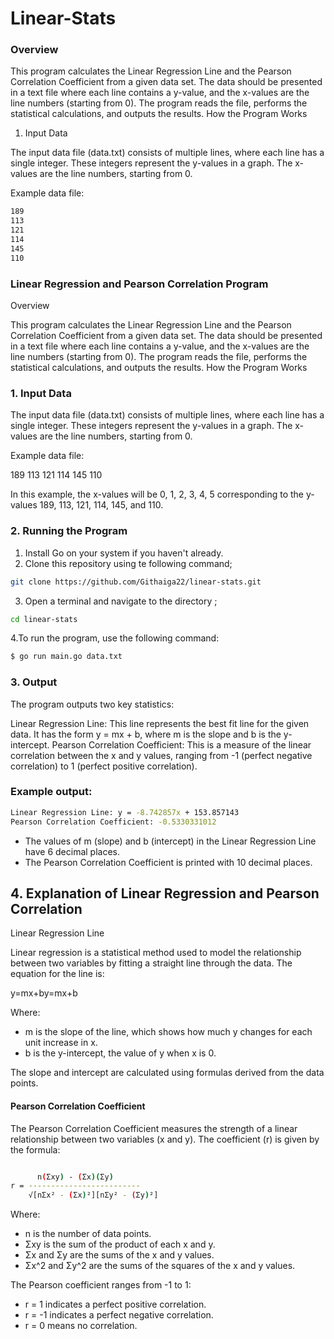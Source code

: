 # Linear-Stats

### Overview

This program calculates the Linear Regression Line and the Pearson Correlation Coefficient from a given data set. The data should be presented in a text file where each line contains a y-value, and the x-values are the line numbers (starting from 0). The program reads the file, performs the statistical calculations, and outputs the results.
How the Program Works
1. Input Data

The input data file (data.txt) consists of multiple lines, where each line has a single integer. These integers represent the y-values in a graph. The x-values are the line numbers, starting from 0.

Example data file:
```bash
189
113
121
114
145
110
```

### Linear Regression and Pearson Correlation Program
Overview

This program calculates the Linear Regression Line and the Pearson Correlation Coefficient from a given data set. The data should be presented in a text file where each line contains a y-value, and the x-values are the line numbers (starting from 0). The program reads the file, performs the statistical calculations, and outputs the results.
How the Program Works
### 1. Input Data

The input data file (data.txt) consists of multiple lines, where each line has a single integer. These integers represent the y-values in a graph. The x-values are the line numbers, starting from 0.

Example data file:

189
113
121
114
145
110

In this example, the x-values will be 0, 1, 2, 3, 4, 5 corresponding to the y-values 189, 113, 121, 114, 145, and 110.

### 2. Running the Program
1. Install Go on your system if you haven't already.
2. Clone this repository using te following command;
```bash
git clone https://github.com/Githaiga22/linear-stats.git
```
3. Open a terminal and navigate to the directory ;
```bash
cd linear-stats
```
4.To run the program, use the following command:
```bash
$ go run main.go data.txt
```
### 3. Output

The program outputs two key statistics:

Linear Regression Line: This line represents the best fit line for the given data. It has the form y = mx + b, where m is the slope and b is the y-intercept.
Pearson Correlation Coefficient: This is a measure of the linear correlation between the x and y values, ranging from -1 (perfect negative correlation) to 1 (perfect positive correlation).

### Example output:
```bash
Linear Regression Line: y = -8.742857x + 153.857143
Pearson Correlation Coefficient: -0.5330331012
```
- The values of m (slope) and b (intercept) in the Linear Regression Line have 6 decimal places.
- The Pearson Correlation Coefficient is printed with 10 decimal places.

## 4. Explanation of Linear Regression and Pearson Correlation
Linear Regression Line

Linear regression is a statistical method used to model the relationship between two variables by fitting a straight line through the data. The equation for the line is:

y=mx+by=mx+b

Where:

- m is the slope of the line, which shows how much y changes for each unit increase in x.
- b is the y-intercept, the value of y when x is 0.

The slope and intercept are calculated using formulas derived from the data points.
#### Pearson Correlation Coefficient

The Pearson Correlation Coefficient measures the strength of a linear relationship between two variables (x and y). The coefficient (r) is given by the formula:
```bash

      n(Σxy) - (Σx)(Σy)
r = -------------------------
    √[nΣx² - (Σx)²][nΣy² - (Σy)²]​
```
Where:

- n is the number of data points.
 - Σxy is the sum of the product of each x and y.
- Σx and Σy are the sums of the x and y values.
 - Σx^2 and Σy^2 are the sums of the squares of the x and y values.

The Pearson coefficient ranges from -1 to 1:

- r = 1 indicates a perfect positive correlation.
- r = -1 indicates a perfect negative correlation.
- r = 0 means no correlation.


